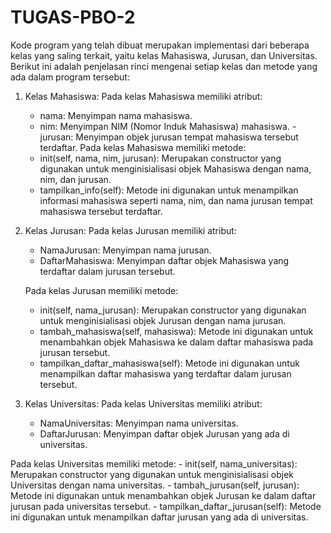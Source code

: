# TUGAS-PBO-2
Kode program yang telah dibuat merupakan implementasi dari beberapa kelas yang saling terkait, yaitu kelas Mahasiswa, Jurusan, dan Universitas. Berikut ini adalah penjelasan rinci mengenai setiap kelas dan metode yang ada dalam program tersebut:

1. Kelas Mahasiswa:
   Pada kelas Mahasiswa memiliki atribut:
    - nama: Menyimpan nama mahasiswa.
    - nim: Menyimpan NIM (Nomor Induk Mahasiswa) mahasiswa.
    -jurusan: Menyimpan objek jurusan tempat mahasiswa tersebut terdaftar.
   Pada kelas Mahasiswa memiliki metode:
    - init(self, nama, nim, jurusan): Merupakan constructor yang digunakan untuk menginisialisasi objek Mahasiswa dengan nama, nim, dan jurusan.
    - tampilkan_info(self): Metode ini digunakan untuk menampilkan informasi mahasiswa seperti nama, nim, dan nama jurusan tempat mahasiswa tersebut terdaftar.

2. Kelas Jurusan:
   Pada kelas Jurusan memiliki atribut:
     - NamaJurusan: Menyimpan nama jurusan.
     - DaftarMahasiswa: Menyimpan daftar objek Mahasiswa yang terdaftar dalam jurusan tersebut.

   Pada kelas Jurusan memiliki metode:
     - init(self, nama_jurusan): Merupakan constructor yang digunakan untuk menginisialisasi objek Jurusan dengan nama jurusan.
     - tambah_mahasiswa(self, mahasiswa): Metode ini digunakan untuk menambahkan objek Mahasiswa ke dalam daftar mahasiswa pada jurusan tersebut.
     - tampilkan_daftar_mahasiswa(self): Metode ini digunakan untuk menampilkan daftar mahasiswa yang terdaftar dalam jurusan tersebut.

3. Kelas Universitas:
   Pada kelas Universitas memiliki atribut:
    - NamaUniversitas: Menyimpan nama universitas.
    - DaftarJurusan: Menyimpan daftar objek Jurusan yang ada di universitas.

  Pada kelas  Universitas memiliki metode:
    - init(self, nama_universitas): Merupakan constructor yang digunakan untuk menginisialisasi objek Universitas dengan nama universitas.
    - tambah_jurusan(self, jurusan): Metode ini digunakan untuk menambahkan objek Jurusan ke dalam daftar jurusan pada universitas tersebut.
    - tampilkan_daftar_jurusan(self): Metode ini digunakan untuk menampilkan daftar jurusan yang ada di universitas.


